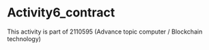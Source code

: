 # Activity6_contract
This activity is part of 2110595 (Advance topic computer / Blockchain technology)
